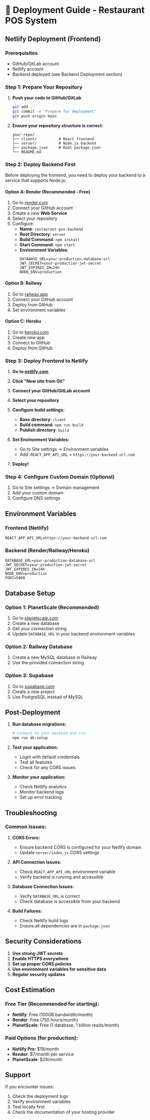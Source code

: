 # 🚀 Deployment Guide - Restaurant POS System

## Netlify Deployment (Frontend)

### Prerequisites
- GitHub/GitLab account
- Netlify account
- Backend deployed (see Backend Deployment section)

### Step 1: Prepare Your Repository

1. **Push your code to GitHub/GitLab**
   ```bash
   git add .
   git commit -m "Prepare for deployment"
   git push origin main
   ```

2. **Ensure your repository structure is correct:**
   ```
   your-repo/
   ├── client/          # React frontend
   ├── server/          # Node.js backend
   ├── package.json     # Root package.json
   └── README.md
   ```

### Step 2: Deploy Backend First

Before deploying the frontend, you need to deploy your backend to a service that supports Node.js:

#### Option A: Render (Recommended - Free)
1. Go to [render.com](https://render.com)
2. Connect your GitHub account
3. Create a new **Web Service**
4. Select your repository
5. Configure:
   - **Name**: `restaurant-pos-backend`
   - **Root Directory**: `server`
   - **Build Command**: `npm install`
   - **Start Command**: `npm start`
   - **Environment Variables**:
     ```
     DATABASE_URL=your-production-database-url
     JWT_SECRET=your-production-jwt-secret
     JWT_EXPIRES_IN=24h
     NODE_ENV=production
     ```

#### Option B: Railway
1. Go to [railway.app](https://railway.app)
2. Connect your GitHub account
3. Deploy from GitHub
4. Set environment variables

#### Option C: Heroku
1. Go to [heroku.com](https://heroku.com)
2. Create new app
3. Connect to GitHub
4. Deploy from GitHub

### Step 3: Deploy Frontend to Netlify

1. **Go to [netlify.com](https://netlify.com)**
2. **Click "New site from Git"**
3. **Connect your GitHub/GitLab account**
4. **Select your repository**
5. **Configure build settings:**
   - **Base directory**: `client`
   - **Build command**: `npm run build`
   - **Publish directory**: `build`

6. **Set Environment Variables:**
   - Go to Site settings → Environment variables
   - Add: `REACT_APP_API_URL` = `https://your-backend-url.com`

7. **Deploy!**

### Step 4: Configure Custom Domain (Optional)

1. Go to Site settings → Domain management
2. Add your custom domain
3. Configure DNS settings

## Environment Variables

### Frontend (Netlify)
```
REACT_APP_API_URL=https://your-backend-url.com
```

### Backend (Render/Railway/Heroku)
```
DATABASE_URL=your-production-database-url
JWT_SECRET=your-production-jwt-secret
JWT_EXPIRES_IN=24h
NODE_ENV=production
PORT=5000
```

## Database Setup

### Option 1: PlanetScale (Recommended)
1. Go to [planetscale.com](https://planetscale.com)
2. Create a new database
3. Get your connection string
4. Update `DATABASE_URL` in your backend environment variables

### Option 2: Railway Database
1. Create a new MySQL database in Railway
2. Use the provided connection string

### Option 3: Supabase
1. Go to [supabase.com](https://supabase.com)
2. Create a new project
3. Use PostgreSQL instead of MySQL

## Post-Deployment

1. **Run database migrations:**
   ```bash
   # Connect to your backend and run:
   npm run db:setup
   ```

2. **Test your application:**
   - Login with default credentials
   - Test all features
   - Check for any CORS issues

3. **Monitor your application:**
   - Check Netlify analytics
   - Monitor backend logs
   - Set up error tracking

## Troubleshooting

### Common Issues:

1. **CORS Errors:**
   - Ensure backend CORS is configured for your Netlify domain
   - Update `server/index.js` CORS settings

2. **API Connection Issues:**
   - Check `REACT_APP_API_URL` environment variable
   - Verify backend is running and accessible

3. **Database Connection Issues:**
   - Verify `DATABASE_URL` is correct
   - Check database is accessible from your backend

4. **Build Failures:**
   - Check Netlify build logs
   - Ensure all dependencies are in `package.json`

## Security Considerations

1. **Use strong JWT secrets**
2. **Enable HTTPS everywhere**
3. **Set up proper CORS policies**
4. **Use environment variables for sensitive data**
5. **Regular security updates**

## Cost Estimation

### Free Tier (Recommended for starting):
- **Netlify**: Free (100GB bandwidth/month)
- **Render**: Free (750 hours/month)
- **PlanetScale**: Free (1 database, 1 billion reads/month)

### Paid Options (for production):
- **Netlify Pro**: $19/month
- **Render**: $7/month per service
- **PlanetScale**: $29/month

## Support

If you encounter issues:
1. Check the deployment logs
2. Verify environment variables
3. Test locally first
4. Check the documentation of your hosting provider 